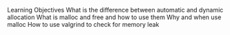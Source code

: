 Learning Objectives
What is the difference between automatic and dynamic allocation
What is malloc and free and how to use them
Why and when use malloc
How to use valgrind to check for memory leak

